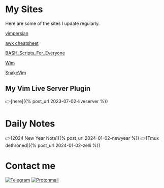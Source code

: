 
<h1>My Sites</h1>
Here are some of the sites I update regularly. 

[vimpersian](https://vimpersian.github.io)

[awk cheatsheet](https://wolandark.github.io/awk-cheatsheet-farsi/)

[BASH_Scripts_For_Everyone](https://wolandark.github.io/BASH_Scripts_For_Everyone/)

[Wim](https://wolandark.github.io/wim/)

[SnakeVim](https://wolandark.github.io/vimsnake)

## My Vim Live Server Plugin 
👉[here]({% post_url 2023-07-02-liveserver  %})

# Daily Notes
👉[2024 New Year Note]({% post_url 2024-01-02-newyear  %})
👉[Tmux dethroned]({% post_url 2024-01-02-zelli  %})

# Contact me
[![Telegram](https://img.shields.io/badge/Telegram-2CA5E0?style=for-the-badge&logo=telegram&logoColor=white)](https://t.me/wolandarkside)
[![Protonmail](https://img.shields.io/badge/ProtonMail-8B89CC?style=for-the-badge&logo=protonmail&logoColor=white)](mailto:contact-woland@proton.me)

